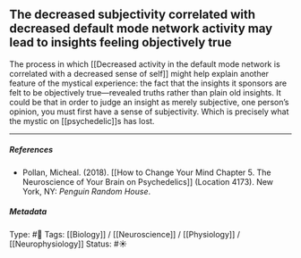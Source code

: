 ## The decreased subjectivity correlated with decreased default mode network activity may lead to insights feeling objectively true  # 

The process in which [[Decreased activity in the default mode network is correlated with a decreased sense of self]] might help explain another feature of the mystical experience: the fact that the insights it sponsors are felt to be objectively true—revealed truths rather than plain old insights. It could be that in order to judge an insight as merely subjective, one person’s opinion, you must first have a sense of subjectivity. Which is precisely what the mystic on [[psychedelic]]s has lost.

___

##### References

- Pollan, Micheal. (2018). [[How to Change Your Mind Chapter 5. The Neuroscience of Your Brain on Psychedelics]] (Location 4173). New York, NY: _Penguin Random House_. 

##### Metadata

Type: #🔴 
Tags: [[Biology]] / [[Neuroscience]] / [[Physiology]] / [[Neurophysiology]] 
Status: #☀️ 